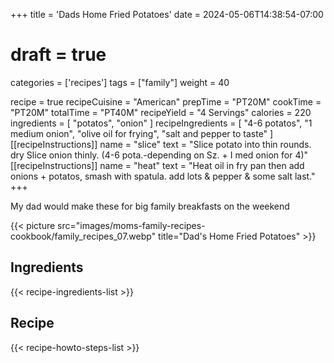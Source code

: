 +++
title = 'Dads Home Fried Potatoes'
date = 2024-05-06T14:38:54-07:00
# draft = true
categories = ['recipes']
tags = ["family"]
weight = 40

recipe = true
recipeCuisine = "American"
prepTime = "PT20M"
cookTime = "PT20M"
totalTime = "PT40M"
recipeYield = "4 Servings"
calories = 220 
ingredients = [
  "potatos",
  "onion"
]
recipeIngredients = [
  "4-6 potatos",
  "1 medium onion",
  "olive oil for frying",
  "salt and pepper to taste"
]
[[recipeInstructions]]
  name = "slice"
  text = "Slice potato into thin rounds. dry Slice onion thinly. (4-6 pota.-depending on Sz. + I med onion for 4)"
[[recipeInstructions]]
  name = "heat"
  text = "Heat oil in fry pan then add onions + potatos, smash with spatula. add lots & pepper & some salt last."
+++

My dad would make these for big family breakfasts on the weekend

{{< picture src="images/moms-family-recipes-cookbook/family_recipes_07.webp" title="Dad's Home Fried Potatoes" >}}

## Ingredients
{{< recipe-ingredients-list >}}

## Recipe
{{< recipe-howto-steps-list >}}
